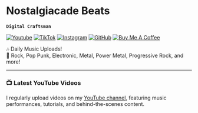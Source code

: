 # Nostalgiacade Beats

**`Digital Craftsman`**

[![Youtube](https://img.shields.io/badge/Youtube-FF0000?style=for-the-badge&logo=YouTube&logoColor=ffffff)](https://www.youtube.com/channel/UCDPWZIa6af90b7l3RUScLQA) [![TikTok](https://img.shields.io/badge/TikTok-000000?style=for-the-badge&logo=tiktok&logoColor=ffffff)](https://www.tiktok.com/@nostalgiacadebeats) [![Instagram](https://img.shields.io/badge/Instagram-E4405F?style=for-the-badge&logo=instagram&logoColor=ffffff)](https://www.instagram.com/emerald_voidxv/)  [![GitHub](https://img.shields.io/badge/GitHub-181717?style=for-the-badge&logo=GitHub&logoColor=ffffff)](https://github.com/EmeraldVoid) [![Buy Me A Coffee](https://img.shields.io/badge/Buy_Me_A_Coffee-FFDD00?style=for-the-badge&logo=Buy+Me+A+Coffee&logoColor=ffffff)](https://www.buymeacoffee.com/frostkurti0)

🎶 Daily Music Uploads!
<br>
🎸 Rock, Pop Punk, Electronic, Metal, Power Metal, Progressive Rock, and more!


---

### 📺 Latest YouTube Videos
I regularly upload videos on my [YouTube channel](https://www.youtube.com/channel/your-channel-id), featuring music performances, tutorials, and behind-the-scenes content.

<!-- BEGIN YOUTUBE-CARDS -->

<!-- END YOUTUBE-CARDS -->

